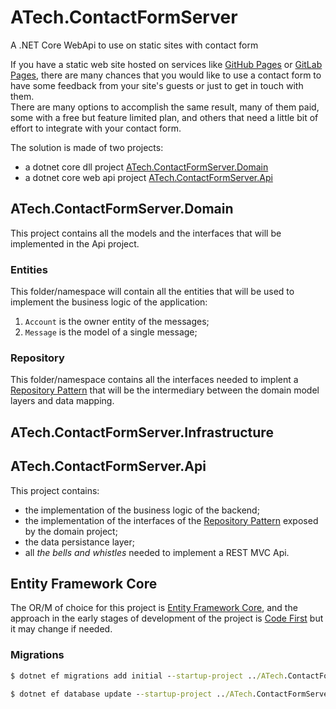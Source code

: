 # ATech.ContactFormServer

A .NET Core WebApi to use on static sites with contact form

If you have a static web site hosted on services like [GitHub Pages](https://pages.github.com/) or [GitLab Pages](https://docs.gitlab.com/ee/user/project/pages/), there are many chances that you would like to use a contact form to have some feedback from your site's guests or just to get in touch with them.  
There are many options to accomplish the same result, many of them paid, some with a free but feature limited plan, and others that need a little bit of effort to integrate with your contact form.

The solution is made of two projects:

- a dotnet core dll project [ATech.ContactFormServer.Domain](#atechcontactformserverdomain)
- a dotnet core web api project [ATech.ContactFormServer.Api](#atechcontactformserverapi)

## ATech.ContactFormServer.Domain

This project contains all the models and the interfaces that will be implemented in the Api project.

### Entities

This folder/namespace will contain all the entities that will be used to implement the business logic of the application:

1. `Account` is the owner entity of the messages;
2. `Message` is the model of a single message;

### Repository

This folder/namespace contains all the interfaces needed to implent a [Repository Pattern](https://docs.microsoft.com/it-it/dotnet/architecture/microservices/microservice-ddd-cqrs-patterns/infrastructure-persistence-layer-design) that will be the intermediary between the domain model layers and data mapping.

## ATech.ContactFormServer.Infrastructure



## ATech.ContactFormServer.Api

This project contains:

- the implementation of the business logic of the backend;
- the implementation of the interfaces of the [Repository Pattern](https://docs.microsoft.com/it-it/dotnet/architecture/microservices/microservice-ddd-cqrs-patterns/infrastructure-persistence-layer-design) exposed by the domain project;
- the data persistance layer;
- all *the bells and whistles* needed to implement a REST MVC Api.

## Entity Framework Core

The OR/M of choice for this project is [Entity Framework Core](https://docs.microsoft.com/it-it/ef/core/), and the approach in the early stages of development of the project is [Code First](https://docs.microsoft.com/it-it/aspnet/core/data/ef-mvc/intro?view=aspnetcore-3.1) but it may change if needed.

### Migrations

```cmd
$ dotnet ef migrations add initial --startup-project ../ATech.ContactFormServer.Api
```

```cmd
$ dotnet ef database update --startup-project ../ATech.ContactFormServer.Api
```
